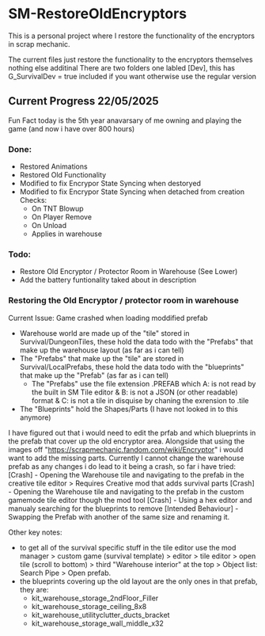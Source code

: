 # SM-RestoreOldEncryptors
This is a personal project where I restore the functionality of the encryptors in scrap mechanic.

The current files just restore the functionality to the encryptors themselves nothing else additinal
There are two folders one labled [Dev], this has G_SurvivalDev = true included if you want otherwise use the regular version

## Current Progress 22/05/2025
Fun Fact today is the 5th year anavarsary of me owning and playing the game (and now i have over 800 hours)
### Done:
- Restored Animations
- Restored Old Functionality
- Modified to fix Encrypor State Syncing when destoryed
- Modified to fix Encrypor State Syncing when detached from creation
  Checks:
  - On TNT Blowup
  - On Player Remove
  - On Unload
  - Applies in warehouse
### Todo:
- Restore Old Encryptor / Protector Room in Warehouse (See Lower)
- Add the battery funtionality taked about in description

### Restoring the Old Encryptor / protector room in warehouse
Current Issue: Game crashed when loading moddified prefab
- Warehouse world are made up of the "tile" stored in Survival/DungeonTiles, these hold the data todo with the "Prefabs" that make up the warehouse layout (as far as i can tell)
- The "Prefabs" that make up the "tile" are stored in Survival/LocalPrefabs, these hold the data todo with the "blueprints" that make up the "Prefab" (as far as i can tell)
  - The "Prefabs" use the file extension .PREFAB which A: is not read by the built in SM Tile editor & B: is not a JSON (or other readable) format & C: is not a tile in disquise by chaning the exrension to .tile
- The "Blueprints" hold the Shapes/Parts (I have not looked in to this anymore)

I have figured out that i would need to edit the prfab and which blueprints in the prefab that cover up the old encryptor area. Alongside that using the images off "https://scrapmechanic.fandom.com/wiki/Encryptor" i would want to add the missing parts.
Currently I cannot change the warehouse prefab as any changes i do lead to it being a crash, so far i have tried:
[Crash] - Opening the Warehouse tile and navigating to the prefab in the creative tile editor > Requires Creative mod that adds survival parts
[Crash] - Opening the Warehouse tile and navigating to the prefab in the custom gamemode tile editor though the mod tool
[Crash] - Using a hex editor and manualy searching for the blueprints to remove
[Intended Behaviour] - Swapping the Prefab with another of the same size and renaming it.

Other key notes:
- to get all of the survival specific stuff in the tile editor use the mod manager > custom game (survival template) > editor > tile editor > open tile (scroll to bottom) > third "Warehouse interior" at the top > Object list: Search Pipe > Open prefab.
- the blueprints covering up the old layout are the only ones in that prefab, they are:
  - kit_warehouse_storage_2ndFloor_Filler
  - kit_warehouse_storage_ceiling_8x8
  - kit_warehouse_utilityclutter_ducts_bracket
  - kit_warehouse_storage_wall_middle_x32
